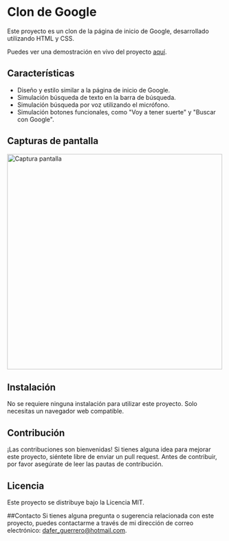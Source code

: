 # Clon de Google
Este proyecto es un clon de la página de inicio de Google, desarrollado utilizando HTML y CSS.

Puedes ver una demostración en vivo del proyecto [aquí](https://daferguerrero.github.io/clone-google/).

## Características
- Diseño y estilo similar a la página de inicio de Google.
- Simulación búsqueda de texto en la barra de búsqueda.
- Simulación búsqueda por voz utilizando el micrófono.
- Simulación botones funcionales, como "Voy a tener suerte" y "Buscar con Google".

## Capturas de pantalla
<img src="https://github.com/daferguerrero/clone-google/assets/74115222/2ecaa7fc-e14c-4a71-b078-50833cf974f7" alt="Captura pantalla" width="500"/>

## Instalación
No se requiere ninguna instalación para utilizar este proyecto. Solo necesitas un navegador web compatible.

## Contribución
¡Las contribuciones son bienvenidas! Si tienes alguna idea para mejorar este proyecto, siéntete libre de enviar un pull request. Antes de contribuir, por favor asegúrate de leer las pautas de contribución.

## Licencia
Este proyecto se distribuye bajo la Licencia MIT.

##Contacto
Si tienes alguna pregunta o sugerencia relacionada con este proyecto, puedes contactarme a través de mi dirección de correo electrónico: dafer_guerrero@hotmail.com.
